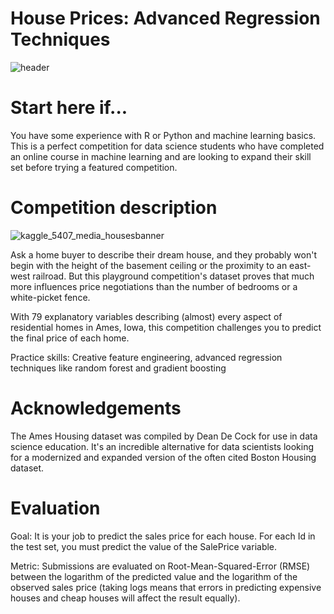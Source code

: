 # House Prices: Advanced Regression Techniques
![header](https://github.com/JamesSuryaPutra/House-Prices-Advanced-Regression-Techniques/assets/155945814/dd543cfa-9e41-4b9f-a6a1-75890ec45152)

# Start here if...
You have some experience with R or Python and machine learning basics. This is a perfect competition for data science students who have completed an online course in machine learning and are looking to expand their skill set before trying a featured competition. 

# Competition description
![kaggle_5407_media_housesbanner](https://github.com/JamesSuryaPutra/House-Prices-Advanced-Regression-Techniques/assets/155945814/8f5e79cf-a006-4d1b-9353-a8d3740285e3)

Ask a home buyer to describe their dream house, and they probably won't begin with the height of the basement ceiling or the proximity to an east-west railroad. But this playground competition's dataset proves that much more influences price negotiations than the number of bedrooms or a white-picket fence.

With 79 explanatory variables describing (almost) every aspect of residential homes in Ames, Iowa, this competition challenges you to predict the final price of each home.

Practice skills:
Creative feature engineering, advanced regression techniques like random forest and gradient boosting

# Acknowledgements
The Ames Housing dataset was compiled by Dean De Cock for use in data science education. It's an incredible alternative for data scientists looking for a modernized and expanded version of the often cited Boston Housing dataset.

# Evaluation
Goal:
It is your job to predict the sales price for each house. For each Id in the test set, you must predict the value of the SalePrice variable. 

Metric:
Submissions are evaluated on Root-Mean-Squared-Error (RMSE) between the logarithm of the predicted value and the logarithm of the observed sales price (taking logs means that errors in predicting expensive houses and cheap houses will affect the result equally).
